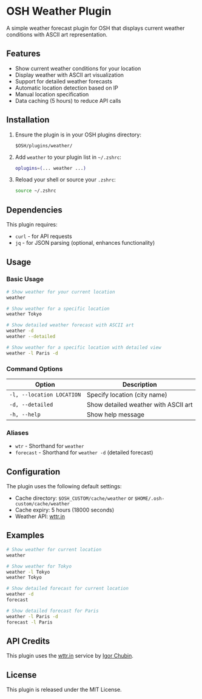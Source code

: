 # OSH Weather Plugin

A simple weather forecast plugin for OSH that displays current weather conditions with ASCII art representation.

## Features

- Show current weather conditions for your location
- Display weather with ASCII art visualization
- Support for detailed weather forecasts
- Automatic location detection based on IP
- Manual location specification
- Data caching (5 hours) to reduce API calls

## Installation

1. Ensure the plugin is in your OSH plugins directory:
   ```
   $OSH/plugins/weather/
   ```

2. Add `weather` to your plugin list in `~/.zshrc`:
   ```bash
   oplugins=(... weather ...)
   ```

3. Reload your shell or source your `.zshrc`:
   ```bash
   source ~/.zshrc
   ```

## Dependencies

This plugin requires:
- `curl` - for API requests
- `jq` - for JSON parsing (optional, enhances functionality)

## Usage

### Basic Usage

```bash
# Show weather for your current location
weather

# Show weather for a specific location
weather Tokyo

# Show detailed weather forecast with ASCII art
weather -d
weather --detailed

# Show weather for a specific location with detailed view
weather -l Paris -d
```

### Command Options

| Option | Description |
|--------|-------------|
| `-l, --location LOCATION` | Specify location (city name) |
| `-d, --detailed` | Show detailed weather with ASCII art |
| `-h, --help` | Show help message |

### Aliases

- `wtr` - Shorthand for `weather`
- `forecast` - Shorthand for `weather -d` (detailed forecast)

## Configuration

The plugin uses the following default settings:

- Cache directory: `$OSH_CUSTOM/cache/weather` or `$HOME/.osh-custom/cache/weather`
- Cache expiry: 5 hours (18000 seconds)
- Weather API: [wttr.in](https://wttr.in)

## Examples

```bash
# Show weather for current location
weather

# Show weather for Tokyo
weather -l Tokyo
weather Tokyo

# Show detailed forecast for current location
weather -d
forecast

# Show detailed forecast for Paris
weather -l Paris -d
forecast -l Paris
```

## API Credits

This plugin uses the [wttr.in](https://wttr.in) service by [Igor Chubin](https://github.com/chubin/wttr.in).

## License

This plugin is released under the MIT License.